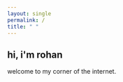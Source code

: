 ```yaml
---
layout: single
permalink: /
title: " "
---
```

## hi, i'm rohan

welcome to my corner of the internet.

